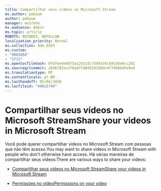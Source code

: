 ```yaml
---
title: Compartilhar seus vídeos no Microsoft Stream
ms.author: pebaum
author: pebaum
manager: mnirkhe
ms.audience: Admin
ms.topic: article
ROBOTS: NOINDEX, NOFOLLOW
localization_priority: Normal
ms.collection: Adm_O365
ms.custom:
- "9001694"
- "3772"
ms.openlocfilehash: 0fdfee4e6675a12921dc7309a76cb9cb8e0cc292
ms.sourcegitcommit: 264b782ac2fba8ffd84524180dc4f7d60b45e9a4
ms.translationtype: MT
ms.contentlocale: pt-BR
ms.lasthandoff: 05/04/2020
ms.locfileid: "44015749"
---
```

# <a name="share-your-videos-in-microsoft-stream"></a><span data-ttu-id="f8de7-102">Compartilhar seus vídeos no Microsoft Stream</span><span class="sxs-lookup"><span data-stu-id="f8de7-102">Share your videos in Microsoft Stream</span></span>

<span data-ttu-id="f8de7-103">Você pode querer compartilhar vídeos no Microsoft Stream com pessoas que não têm acesso.</span><span class="sxs-lookup"><span data-stu-id="f8de7-103">You may want to share videos in Microsoft Stream with people who don't otherwise have access.</span></span> <span data-ttu-id="f8de7-104">Há várias maneiras de compartilhar seus vídeos:</span><span class="sxs-lookup"><span data-stu-id="f8de7-104">There are various ways to share your videos:</span></span>

- [<span data-ttu-id="f8de7-105">Compartilhar seus vídeos no Microsoft Stream</span><span class="sxs-lookup"><span data-stu-id="f8de7-105">Share your videos in Microsoft Stream</span></span>](https://docs.microsoft.com/stream/portal-share-video)

- [<span data-ttu-id="f8de7-106">Permissões no vídeo</span><span class="sxs-lookup"><span data-stu-id="f8de7-106">Permissions on your video</span></span>](https://docs.microsoft.com/stream/portal-share-video#permissions-on-your-video)
